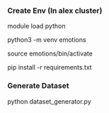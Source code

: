 ### Create Env (In alex cluster)

module load python

python3 -m venv emotions

source emotions/bin/activate

pip install -r requirements.txt

### Generate Dataset

python dataset_generator.py
